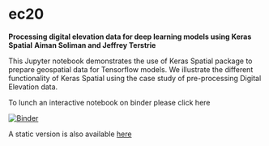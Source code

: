 # ec20

**Processing digital elevation data for deep learning models using Keras Spatial**
**Aiman Soliman and Jeffrey Terstrie**
                                                                
This Jupyter notebook demonstrates the use of Keras Spatial package to prepare geospatial data for Tensorflow models. We illustrate the different functionality of Keras Spatial using the case study of pre-processing Digital Elevation data.

To lunch an interactive notebook on binder please click here 

[![Binder](https://mybinder.org/badge_logo.svg)](https://mybinder.org/v2/gh/a2soliman/ec20/master?filepath=ks-preprocess-dem.ipynb)

A static version is also available [here](https://github.com/a2soliman/ec20/blob/master/ks-preprocess-dem.ipynb)       

